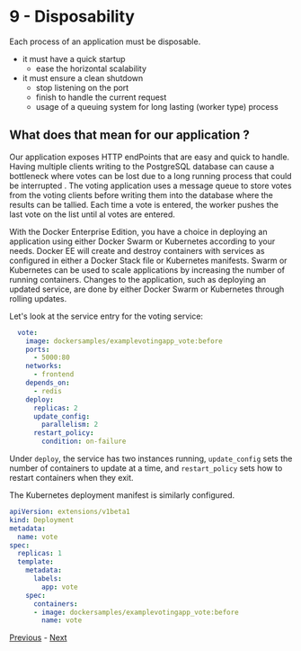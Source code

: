 # 9 - Disposability

Each process of an application must be disposable.

* it must have a quick startup
  * ease the horizontal scalability
* it must ensure a clean shutdown
  * stop listening on the port
  * finish to handle the current request
  * usage of a queuing system for long lasting (worker type) process

## What does that mean for our application ?

Our application exposes HTTP endPoints that are easy and quick to handle. Having multiple clients writing to the PostgreSQL database can cause a bottleneck where votes can be lost due to a long running process that could be interrupted . The voting application uses a message queue to store votes from the voting clients before writing them into the database where the results can be tallied. Each time a vote is entered, the worker pushes the last vote on the list until al votes are entered.

With the Docker Enterprise Edition, you have a choice in deploying an application using either Docker Swarm or Kubernetes according to your needs. Docker EE will create and destroy containers with services as configured in either a Docker Stack file or Kubernetes manifests. Swarm or Kubernetes can be used to scale applications by increasing the number of running containers. Changes to the application, such as deploying an updated service, are done by either Docker Swarm or Kubernetes through rolling updates.

Let's look at the service entry for the voting service:

```yaml
  vote:
    image: dockersamples/examplevotingapp_vote:before
    ports:
      - 5000:80
    networks:
      - frontend
    depends_on:
      - redis
    deploy:
      replicas: 2
      update_config:
        parallelism: 2
      restart_policy:
        condition: on-failure
```
Under `deploy`, the service has two instances running, `update_config` sets the number of containers to update at a time, and `restart_policy` sets how to restart containers when they exit.

The Kubernetes deployment manifest is similarly configured.

```yaml
apiVersion: extensions/v1beta1
kind: Deployment
metadata:
  name: vote
spec:
  replicas: 1
  template:
    metadata:
      labels:
        app: vote
    spec:
      containers:
      - image: dockersamples/examplevotingapp_vote:before
        name: vote
```

[Previous](08_concurrency.md) - [Next](10_dev_prod_parity.md)
